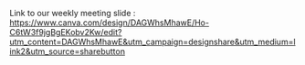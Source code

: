 Link to our weekly meeting slide : https://www.canva.com/design/DAGWhsMhawE/Ho-C6tW3f9jgBgEKobv2Kw/edit?utm_content=DAGWhsMhawE&utm_campaign=designshare&utm_medium=link2&utm_source=sharebutton

